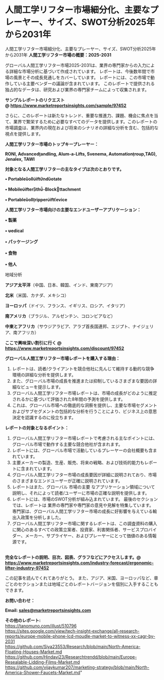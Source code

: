 # 人間工学リフター市場細分化、主要なプレーヤー、サイズ、SWOT分析2025年から2031年
人間工学リフター市場細分化、主要なプレーヤー、サイズ、SWOT分析2025年から2031年
<strong><b>人間工学リフター市場の概要：2025-2031</b></strong>

グローバル人間工学リフター市場2025-2031は、業界の専門家からの入力による詳細な市場分析に基づいて作成されています。 レポートは、今後数年間で市場の風景とその成長見通しをカバーしています。 レポートには、この市場で動作している主要ベンダーの議論が含まれています。 このレポートで提供される独占的なデータは、研究および業界の専門家チームによって収集されます。

<strong>サンプルレポートのリクエスト @ <a href=https://www.marketreportsinsights.com/sample/97452>https://www.marketreportsinsights.com/sample/97452</a></strong>

さらに、このレポートは新たなトレンド、重要な推進力、課題、機会に焦点を当て、業界で繁栄するために必要なすべてのデータを提供します。このレポートの市場調査は、業界内の現在および将来のシナリオの詳細な分析を含む、包括的な視点を提供します。

<strong>人間工学リフター市場のトップキープレーヤー：</strong>

<strong>RONI, Advancedandling, Alum-a-Lifts, Svenema, Automationroup,TAG), Jenalex, TAWI</strong>

<strong><b>対象となる人間工学リフターの主なタイプは次のとおりです。</b></strong>

<strong>• Portableolliftndotate<br><br>• Mobileifterith-Blockttachment<br><br>• Portableollripperiftevice</strong>

<strong><b>人間工学リフター市場向けの主要なエンドユーザーアプリケーション：</b></strong>

<strong>• 製薬<br><br>• edical<br><br>• パッケージング<br><br>• 食物<br><br>• 他人</strong>

 地域分析

<strong><b>アジア太平洋</b></strong>（中国、日本、韓国、インド、東南アジア）

<strong><b>北米</b></strong>（米国、カナダ、メキシコ）

<strong><b>ヨーロッパ</b></strong>（ドイツ、フランス、イギリス、ロシア、イタリア）

<strong><b>南アメリカ</b></strong>（ブラジル、アルゼンチン、コロンビアなど）

<strong><b>中東とアフリカ</b></strong>（サウジアラビア、アラブ首長国連邦、エジプト、ナイジェリア、南アフリカ）

<strong>ここで興味深い割引に行く @ <a href=https://www.marketreportsinsights.com/discount/97452>https://www.marketreportsinsights.com/discount/97452</a></strong>

<strong><b>グローバル人間工学リフター市場レポートを購入する理由：</b></strong>
<ol>
  <li>レポートは、読者/クライアントを競合他社に先んじて維持する動的な競争環境の詳細な分析を提供します。</li>
  <li>また、グローバル市場の成長を推進または抑制しているさまざまな要因の詳細なビューを提示します。</li>
  <li>グローバル人間工学リフター市場レポートは、市場の成長がどのように推定されるかに基づいて評価された8年間の予測を提供します。</li>
  <li>これは、グローバル市場への徹底的な洞察を提供し、主要な市場セグメントおよびサブセグメントの包括的な分析を行うことにより、ビジネス上の意思決定を認識するのに役立ちます。</li>
</ol>
<strong><b>レポートの対象となるポイント：</b></strong>
<ol>
  <li>グローバル人間工学リフター市場レポートで考慮される主なポイントには、グローバル市場で動作する主要な競合他社が含まれます。</li>
  <li>レポートには、グローバル市場で活動しているプレーヤーの会社概要も含まれています。</li>
  <li>主要メーカーの製造、生産、販売、将来の戦略、および技術的能力もレポートに含まれています。</li>
  <li>グローバル人間工学リフター市場の成長要因が詳細に説明されており、市場のさまざまなエンドユーザーが正確に説明されています。</li>
  <li>レポートはまた、グローバル 市場の主要 なアプリケーション領域について説明し、それによって読者/ユーザーに市場の正確な説明を提供します。</li>
  <li>レポートには、市場のSWOT分析が組み込まれています。 最後のセクションでは、レポートは 業界の専門家や専門家の意見や見解を特集しています。 専門家は、グローバル人間工学リフター市場の成長に好影響を与えている輸出入政策を分析しました。</li>
  <li>グローバル人間工学リフター市場に関するレポートは、この調査資料の購入に関心のあるすべての政策立案者、投資家、利害関係者、サービスプロバイダー、メーカー、サプライヤー、およびプレーヤーにとって価値のある情報源です。</li>
</ol><br>
<strong>完全なレポートの説明、目次、図表、グラフなどにアクセスします。@ <a href=https://www.marketreportsinsights.com/industry-forecast/ergonomic-lifter-industry-97452>https://www.marketreportsinsights.com/industry-forecast/ergonomic-lifter-industry-97452</a></strong>

この記事を読んでくれてありがとう。 また、アジア、米国、ヨーロッパなど、章ごとのセクションまたは地域ごとのレポートバージョンを個別に入手することもできます。

<strong><b>お問い合わせ：</b></strong>

<strong>Email: </strong><a href=mailto:sales@marketreportsinsights.com><strong>sales@marketreportsinsights.com</strong></a>

<strong>その他のレポート:</strong>
<br>
<a href=https://tanomuno.com/illust/510796>https://tanomuno.com/illust/510796</a>
<br>
<a href=https://sites.google.com/view/tech-insight-exchange/all-research-reports/europe-mobile-phone-lcd-moudle-market-to-witness-xx-cagr-by-2031>https://sites.google.com/view/tech-insight-exchange/all-research-reports/europe-mobile-phone-lcd-moudle-market-to-witness-xx-cagr-by-2031</a>
<br>
<a href=https://github.com/Siya23553/Research/blob/main/North-America-Floating-Houses-Market.md>https://github.com/Siya23553/Research/blob/main/North-America-Floating-Houses-Market.md</a>
<br>
<a href=https://github.com/Hindavi23/Researchtrendd/blob/main/Europe-Resealable-Lidding-Films-Market.md>https://github.com/Hindavi23/Researchtrendd/blob/main/Europe-Resealable-Lidding-Films-Market.md</a>
<br>
<a href=https://github.com/vijaykumar207/marketing-strategy/blob/main/North-America-Shower-Faucets-Market.md>https://github.com/vijaykumar207/marketing-strategy/blob/main/North-America-Shower-Faucets-Market.md</a>"
